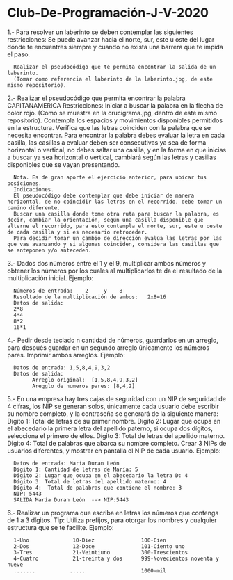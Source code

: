 # Club-De-Programación-J-V-2020

1.- Para resolver un laberinto se deben contemplar las siguientes restricciones:
Se puede avanzar hacia el norte, sur, este u oste del lugar dónde te encuentres siempre y cuando no exista una barrera que te impida el paso. 

      Realizar el pseudocódigo que te permita encontrar la salida de un laberinto.
      (Tomar como referencia el laberinto de la laberinto.jpg, de este mismo repositorio).

2.- Realizar el pseudocódigo que permita encontrar la palabra CAPITANAMERICA
Restricciones:
Iniciar a buscar la palabra en la flecha de color rojo. (Como se muestra en la crucigrama.jpg, dentro de este mismo repositorio).
Contempla los espacios y movimientos disponibles permitidos en la estructura.
Verifica que las letras coinciden con la palabra que se necesita encontrar.
Para encontrar la palabra debes evaluar la letra en cada casilla, las casillas a evaluar deben ser consecutivas ya sea de forma horizontal o vertical, no debes saltar una casilla, y en la forma en que inicias a buscar ya sea horizontal o vertical, cambiará según las letras y casillas disponibles que se vayan presentando. 

      Nota. Es de gran aporte el ejercicio anterior, para ubicar tus posiciones.
      Indicaciones.
      El pseudocódigo debe contemplar que debe iniciar de manera horizontal, de no coincidir las letras en el recorrido, debe tomar un camino diferente.
      Buscar una casilla donde tome otra ruta para buscar la palabra, es decir, cambiar la orientación, según una casilla disponible que  alterne el recorrido, para esto contempla el norte, sur, este u oeste de cada casilla y si es necesario retroceder.
      Para decidir tomar un cambio de dirección evalúa las letras por las que vas avanzando y si algunas coinciden, considera las casillas que se anteponen y/o anteceden.

3.- Dados dos números entre el 1 y el 9, multiplicar ambos números y obtener los números por los cuales al multiplicarlos te da el resultado de la multiplicación inicial.
Ejemplo:

      Números de entrada:    2     y    8
      Resultado de la multiplicación de ambos:   2x8=16
      Datos de salida:  
      2*8
      4*4
      8*2
      16*1
      
4.- Pedir desde teclado n cantidad de números, guardarlos en un arreglo, para después guardar en un segundo arreglo únicamente los números pares. Imprimir ambos arreglos.
      Ejemplo:
      
      Datos de entrada: 1,5,8,4,9,3,2
      Datos de salida: 
            Arreglo original:  [1,5,8,4,9,3,2]
            Aregglo de numeros pares: [8,4,2]
            
5.- En una empresa hay tres cajas de seguridad con un NIP de seguridad de 4 cifras, los NIP se generan solos, únicamente cada usuario debe escribir su nombre completo, y la contraseña se generará de la siguiente manera: 
Dígito 1: Total de letras de su primer nombre.
Digito 2: Lugar que ocupa en el abecedario la primera letra del apellido paterno, si ocupa dos dígitos, selecciona el primero de ellos.
Dígito 3: Total de letras del apellido materno.
Digito 4: Total de palabras que abarca su nombre completo.
Crear 3 NIPs de usuarios diferentes, y mostrar en pantalla el NIP de cada usuario.
Ejemplo:

      Datos de entrada: María Duran León
      Digito 1: Cantidad de letras de María: 5
      Digito 2: Lugar que ocupa en el abecedario la letra D: 4
      Dígito 3: Total de letras del apellido materno: 4
      Dígito 4:  Total de palabras que contiene el nombre: 3
      NIP: 5443
      SALIDA María Duran León  --> NIP:5443


6.- Realizar un programa que escriba en letras los números que contenga de 1 a 3 dígitos.
Tip: Utiliza prefijos, para otorgar los nombres y cualquier estructura que se te facilite.
Ejemplo:

      1-Uno              10-Diez               100-Cien
      2-Dos              12-Doce               101-Ciento uno
      3-Tres             21-Veintiuno          300-Trescientos 
      4-Cuatro           21-treinta y dos      999-Novecientos noventa y nueve
      .......           .....                  1000-mil
